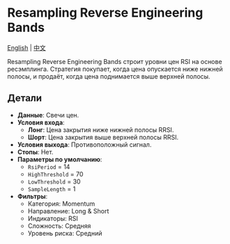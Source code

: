 # Resampling Reverse Engineering Bands
[English](README.md) | [中文](README_cn.md)

Resampling Reverse Engineering Bands строит уровни цен RSI на основе ресэмплинга. Стратегия покупает, когда цена опускается ниже нижней полосы, и продаёт, когда цена поднимается выше верхней полосы.

## Детали
- **Данные**: Свечи цен.
- **Условия входа**:
  - **Лонг**: Цена закрытия ниже нижней полосы RRSI.
  - **Шорт**: Цена закрытия выше верхней полосы RRSI.
- **Условия выхода**: Противоположный сигнал.
- **Стопы**: Нет.
- **Параметры по умолчанию**:
  - `RsiPeriod` = 14
  - `HighThreshold` = 70
  - `LowThreshold` = 30
  - `SampleLength` = 1
- **Фильтры**:
  - Категория: Momentum
  - Направление: Long & Short
  - Индикаторы: RSI
  - Сложность: Средняя
  - Уровень риска: Средний

